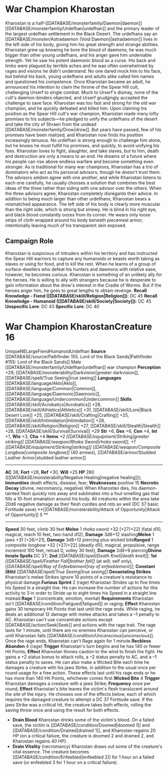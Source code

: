 ﻿---
ac: '38'
alignment: NE
all_resistance: null
burrow_speed: null
charisma: '+4'
climb_speed: '30'
constitution: '+4'
creature_ability:
- Attack of Opportunity
- Devastating Strikes
- Furious Sprint
- Necrotic Decay
- Rage
- Reckless
- Abandon
- Wicked Bite
creature_family: null
dexterity: '+6'
element: null
fly_speed: null
fortitude: '+28'
hardness: null
hp: 280 ( negative healing )
id: '2134'
immunity:
- '[[DATABASE/trait/Death|death]] effects'
- '[[DATABASE/trait/Disease|disease]]'
- '[[DATABASE/trait/Fear|fear]]'
intelligence: '+1'
land_speed: '30'
language:
- '[[DATABASE/language/Aklo|Aklo]]'
- '[[DATABASE/language/Common|Common]]'
- '[[DATABASE/language/Daemonic|Daemonic]]'
- '[[DATABASE/language/Undercommon|Undercommon]]'
level: '16'
max_speed: '30'
name: War Champion Kharostan
perception: '+29'
rarity: Unique
reflex: '+30'
resistance: null
rus_type_level: null
school: null
sense:
- '[[DATABASE/monsterability/Darkvision|greater darkvision]]'
- '[[DATABASE/spell/True Seeing|true seeing]]'
size: Large
skill:
- '[[DATABASE/skill/Acrobatics|Acrobatics]] +28'
- '[[DATABASE/skill/Athletics|Athletics]] +31'
- '[[DATABASE/skill/Lore|Black Desert Lore]] +25'
- '[[DATABASE/skill/Crafting|Crafting]] +25'
- '[[DATABASE/skill/Intimidation|Intimidation]] +28'
- '[[DATABASE/skill/Religion|Religion]] +27'
- '[[DATABASE/skill/Stealth|Stealth]] +28'
- '[[DATABASE/skill/Survival|Survival]] +29'
source: '[[DATABASE/source/Pathfinder 155. Lord of the Black Sands|Pathfinder #155:
  Lord of the Black Sands]]'
speed:
- 30 feet
- climb 30 feet
spell:
- '[[DATABASE/spell/Death Knell|Death Knell]]'
- '[[DATABASE/spell/Feather Fall|FeatherFall]]'
- '[[DATABASE/spell/Ray of Enfeeblement|Ray of Enfeeblement]]'
- '[[DATABASE/spell/True Seeing|True Seeing]]'
strength: '+6'
strength_req: '6'
strongest_save:
- Reflex
swim_speed: null
trait:
- '[[DATABASE/trait/Fiend|Fiend]]'
- '[[DATABASE/trait/Humanoid|Humanoid]]'
- '[[DATABASE/trait/Unique|Unique]]'
- '[[DATABASE/trait/Urdefhan|Urdefhan]]'
type: Creature
vision: Greater darkvision
weakest_save:
- Will
weakness:
- '[[DATABASE/trait/Positive|positive]] 15'
will: '+25'
wisdom: '+3'

---
# War Champion Kharostan

Kharostan is a half-[[DATABASE/monsterfamily/Daemon|daemon]] [[DATABASE/monsterfamily/Urdefhan|urdefhan]] and the primary leader of the largest urdefhan settlement in the Black Desert. The urdefhans say an [[DATABASE/monster/Astradaemon (Void Daemon)|astradaemon]] lives in the left side of his body, giving him his great strength and strange abilities.
 Kharostan grew up knowing he bore the blood of daemons; he was much bigger than other young urdefhans, and his anger gave him undeniable strength. Yet he saw his potent daemonic blood as a curse. His back and limbs were plagued by terrible aches and he was often overwhelmed by rages and visions he didn't understand. No one dared mock him to his face, but behind his back, young urdefhans and adults alike called him names and questioned his competence.
 Once Kharostan became an adult, he announced his intention to claim the throne of the Spear Hill cult, challenging Urserf to single combat. Much to Urserf's dismay, none of the cult's daemon-binders objected, and Urserf grudgingly accepted the challenge to save face. Kharostan was too fast and strong for the old war champion, and he quickly defeated and killed him.
 Upon claiming his position as the Spear Hill cult's war champion, Kharostan made many lofty promises to his subjects—he pledged to unify the urdefhans of the desert and take the city of Shraen from the undead [[DATABASE/monsterfamily/Drow|drow]]. But years have passed, few of his promises have been realized, and Kharostan now finds his position increasingly tenuous. No urdefhan is strong enough to challenge him alone, but he knows he must fulfill his promises, and quickly, to avoid unifying his foes.
 Kharostan loves to fight, slaughter, and take slaves, but to him, death and destruction are only a means to an end. He dreams of a future where his people can rise above endless warfare and become something even stronger. As is traditional for many war champions, Kharostan has a trio of dominators who act as his personal advisors, though he doesn't trust them. The advisors seldom agree with one another, and while Kharostan listens to each one carefully, he usually chooses a solution that combines the best ideas of the three rather than siding with one advisor over the others. When the three advisors agree, Kharostan completely disregards their advice.
 In addition to being much larger than other urdefhans, Kharostan bears a mismatched appearance. The left side of his body is clearly more muscular than the right side, which is strong but sinewy. He is blind in his right eye, and black blood constantly oozes from its corner. He wears only loose strips of cloth wrapped around his body beneath piecemeal armor, intentionally leaving much of his transparent skin exposed.

## Campaign Role

Kharostan is suspicious of intruders within his territory and has instructed the Spear Hill warriors to capture any humanoids or beasts worth taking as slaves or using for food, and to kill the rest. When he learns of a group of surface-dwellers who defeat his hunters and daemons with relative ease, however, he becomes curious.
 Kharostan is something of an unlikely ally for the heroes. He is willing to ally with strangers because he is desperate to gain information about the drow's interest in the Cradle of Worms. But if the heroes anger him, he goes to great lengths to obtain revenge.
**Recall Knowledge - Fiend ([[DATABASE/skill/Religion|Religion]])**: DC 45
**Recall Knowledge - Humanoid ([[DATABASE/skill/Society|Society]])**: DC 45
**Unspecific Lore**: DC 43
**Specific Lore**: DC 40

# War Champion Kharostan<span class="item-type">Creature 16</span>

<span class="trait-unique item-trait">Unique</span><span class="trait-alignment item-trait">NE</span><span class="trait-size item-trait">Large</span><span class="item-trait">Fiend</span><span class="item-trait">Humanoid</span><span class="item-trait">Urdefhan</span>
**Source** [[DATABASE/source/Pathfinder 155. Lord of the Black Sands|Pathfinder #155: Lord of the Black Sands]]
Male [[DATABASE/monsterfamily/Urdefhan|urdefhan]] war champion
**Perception** +29; [[DATABASE/monsterability/Darkvision|greater darkvision]], [[DATABASE/spell/True Seeing|true seeing]]
**Languages** [[DATABASE/language/Aklo|Aklo]], [[DATABASE/language/Common|Common]], [[DATABASE/language/Daemonic|Daemonic]], [[DATABASE/language/Undercommon|Undercommon]]
**Skills** [[DATABASE/skill/Acrobatics|Acrobatics]] +28, [[DATABASE/skill/Athletics|Athletics]] +31, [[DATABASE/skill/Lore|Black Desert Lore]] +25, [[DATABASE/skill/Crafting|Crafting]] +25, [[DATABASE/skill/Intimidation|Intimidation]] +28, [[DATABASE/skill/Religion|Religion]] +27, [[DATABASE/skill/Stealth|Stealth]] +28, [[DATABASE/skill/Survival|Survival]] +29
**Str** +6, **Dex** +6, **Con** +4, **Int** +1, **Wis** +3, **Cha** +4
**Items** _+2 [[DATABASE/equipment/Striking|greater striking]] [[DATABASE/weapon/Rhoka Sword|rhoka sword]]_, _+1 [[DATABASE/equipment/Striking|striking]] [[DATABASE/weapon/Composite Longbow|composite longbow]]_ (40 arrows), [[DATABASE/armor/Studded Leather Armor|studded leather armor]]

---
**AC** 38; **Fort** +28, **Ref** +30, **Will** +25
**HP** 280 ([[DATABASE/monsterability/Negative Healing|negative healing]]); **Immunities** death effects, disease, fear; **Weaknesses** positive 15
<span class="in-box-ability">**Necrotic Decay** (divine, necromancy, negative) When Kharostan dies, his daemon-tainted flesh quickly rots away and sublimates into a foul-smelling gas that fills a 10-foot emanation around his body. All creatures within the area take 20d6 negative damage as their flesh curdles and rots as well (DC 37 basic Fortitude save).</span><span class="in-box-ability">**[[DATABASE/monsterability/Attack of Opportunity|Attack of Opportunity]] <span class="action-icon">5</span> ** </span>

---
**Speed** 30 feet, climb 30 feet
<span class="in-box-ability">**Melee** <span class="action-icon">1</span> _rhoka sword_ +32 [+27/+22] (fatal d10, magical, reach 10 feet, two-hand d12), **Damage** 3d8+12 slashing</span><span class="in-box-ability">**Melee** <span class="action-icon">1</span> jaws +31 [+26/+21], **Damage** 3d8+12 piercing plus wicked bite</span><span class="in-box-ability">**Ranged** <span class="action-icon">1</span> _composite longbow_ +32 [+27/+22] (deadly d10, magical, propulsive, range increment 100 feet, reload 0, volley 30 feet), **Damage** 2d8+9 piercing</span>**Divine Innate Spells** DC 37; **2nd** _[[DATABASE/spell/Death Knell|death knell]]_; **1st** _[[DATABASE/spell/Feather Fall|feather fall]]_ (at will; self only), _[[DATABASE/spell/Ray of Enfeeblement|ray of enfeeblement]]_; **Constant** **(8th)** _[[DATABASE/spell/True Seeing|true seeing]]_
<span class="in-box-ability">**Devastating Strikes** Kharostan's melee Strikes ignore 10 points of a creature's resistance to physical damage.</span><span class="in-box-ability">**Furious Sprint** <span class="action-icon">2</span> (rage) Kharostan Strides up to five times his Speed in a straight line. He can increase the number of actions for this activity to 3 in order to Stride up to eight times his Speed in a straight line instead.</span><span class="in-box-ability">**Rage** <span class="action-icon">1</span> (concentrate, emotion, mental) **Requirements** Kharostan isn't [[DATABASE/condition/Fatigued|fatigued]] or raging; **Effect** Kharostan gains 30 temporary Hit Points that last until the rage ends. While raging, he deals an additional 12 damage with melee attacks and takes a –1 penalty to AC. Kharostan can't use concentrate actions except [[DATABASE/action/Seek|Seek]] and actions with the rage trait. The rage lasts for 1 minute, until there are no enemies Kharostan can perceive, or until Kharostan falls [[DATABASE/condition/Unconscious|unconscious]]. Once the rage ends, Kharostan can't Rage again for 1 minute.</span><span class="in-box-ability">**Reckless Abandon** <span class="action-icon">4</span> (rage) **Trigger** Kharostan's turn begins and he has 140 or fewer Hit Points; **Effect** Kharostan throws caution to the wind to finish the fight. He gains a +2 status bonus to attack rolls, a –2 status penalty to AC, and a –1 status penalty to saves. He can also make a Wicked Bite each time he damages a creature with his jaws Strike, in addition to the usual once per round usage for a free action. These effects last until his rage ends or he has more than 140 Hit Points, whichever comes first.</span><span class="in-box-ability">**Wicked Bite** <span class="action-icon">4</span> **Trigger** Kharostan damages a creature with a jaws Strike; **Frequency** once per round; **Effect** Kharostan's bite leaves the victim's flesh translucent around the site of the injury. He chooses one of the effects below, each of which requires the damaged creature to attempt a DC 37 Fortitude save. If the jaws Strike was a critical hit, the creature takes both effects, rolling the saving throw once and using the result for both effects.

* **Drain Blood** Kharostan drinks some of the victim's blood. On a failed save, the victim is [[DATABASE/condition/Doomed|doomed 1]] and [[DATABASE/condition/Drained|drained 1]], and Kharostan regains 20 HP (on a critical failure, the creature is doomed 2 and drained 2, and Kharostan regains 40 HP).
* **Drain Vitality** (necromancy) Kharostan draws out some of the creature's vital essence. The creature becomes [[DATABASE/condition/Enfeebled|enfeebled 2]] for 1 hour on a failed save (or enfeebled 3 for 1 hour on a critical failure).

</span>